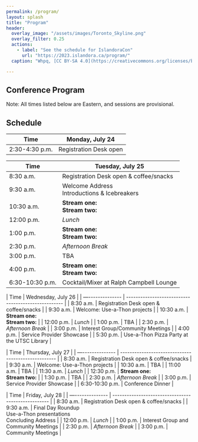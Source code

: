 ```yaml
---
permalink: /program/
layout: splash
title: "Program"
header:
  overlay_image: "/assets/images/Toronto_Skyline.png"
  overlay_filter: 0.25
  actions:
    - label: "See the schedule for IslandoraCon" 
      url: "https://2023.islandora.ca/program/"
  caption: "Whpq, [CC BY-SA 4.0](https://creativecommons.org/licenses/by-sa/4.0), via Wikimedia Commons"

---
```

## Conference Program

Note: All times listed below are Eastern, and sessions are provisional. 


## Schedule

| Time           | Monday, July 24                                      |
| -------------- | ---------------------------------------------------- |
| 2:30-4:30 p.m. | Registration Desk open                               |  

| Time            | Tuesday, July 25                                    |
| --------------- | --------------------------------------------------- |
| 8:30 a.m.       | Registration Desk open & coffee/snacks              |
| 9:30 a.m.       | Welcome Address <br> Introductions & Icebreakers    |
| 10:30 a.m.      | **Stream one:** <br> **Stream two:**                |
| 12:00 p.m.      | *Lunch*                                             |
| 1:00 p.m.       | **Stream one:** <br> **Stream two:**                |
| 2:30 p.m.       | *Afternoon Break*                                   |
| 3:00 p.m.       | TBA                                                 |
| 4:00 p.m.       | **Stream one:** <br> **Stream two:**                |
| 6:30-10:30 p.m. | Cocktail/Mixer at Ralph Campbell Lounge             |

| Time            | Wednesday, July 26                                  |
| —-------------- | --------------------------------------------------- |
| 8:30 a.m.       | Registration Desk open & coffee/snacks              |
| 9:30 a.m.       | Welcome: Use-a-Thon projects                        |
| 10:30 a.m.      | **Stream one:** <br> **Stream two:**                |
| 12:00 p.m.      | *Lunch*                                             |
| 1:00 p.m.       | TBA                                                 |
| 2:30 p.m.       | *Afternoon Break*                                   |
| 3:00 p.m.       | Interest Group/Community Meetings                   |
| 4:00 p.m.       | Service Provider Showcase                           |
| 5:30 p.m.       | Use-a-Thon Pizza Party at the UTSC Library          |

| Time            | Thursday, July 27                                   |
| —-------------- | --------------------------------------------------- |
| 8:30 a.m.       | Registration Desk open & coffee/snacks              |
| 9:30 a.m.       | Welcome: Use-a-Thon projects                        |
| 10:30 a.m.      | TBA                                                 |
| 11:00 a.m.      | TBA                                                 |
| 11:30 a.m.      | *Lunch*                                             |
| 12:30 p.m.      | **Stream one:** <br> **Stream two:**                |
| 1:30 p.m.       | TBA                                                 |
| 2:30 p.m.       | *Afternoon Break*                                   |
| 3:00 p.m.       | Service Provider Showcase                           |
| 6:30-10:30 p.m. | Conference Dinner                                   |

| Time            | Friday, July 28                                     |
| —-------------- | --------------------------------------------------- |
| 8:30 a.m.       | Registration Desk open & coffee/snacks              |
| 9:30 a.m.       | Final Day Roundup <br> Use-a-Thon presentations <br> Concluding Address |
| 12:00 p.m.      | *Lunch*                                             |
| 1:00 p.m.       | Interest Group and Community Meetings               |
| 2:30 p.m.       | *Afternoon Break*                                   |
| 3:00 p.m.       | Community Meetings                                  |
